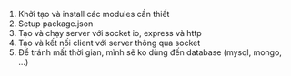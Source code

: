 1. Khởi tạo và install các modules cần thiết
2. Setup package.json
3. Tạo và chạy server với socket io, express và http
4. Tạo và kết nối client với server thông qua socket
5. Để tránh mất thời gian, mình sẽ ko dùng đến database (mysql, mongo, ...)